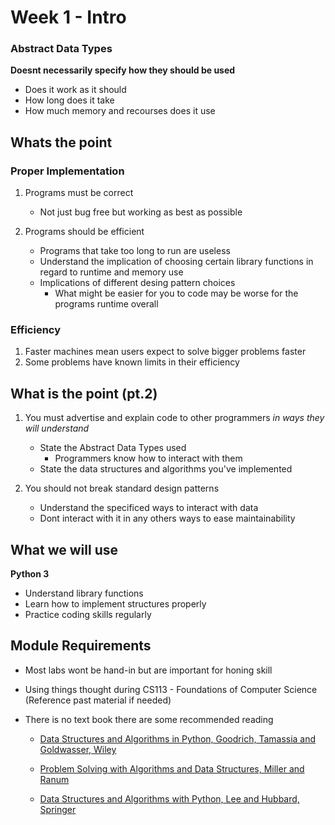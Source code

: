 # Week 1 - Intro

### Abstract Data Types

**Doesnt necessarily specify how they should be used**

- Does it work as it should
- How long does it take
- How much memory and recourses does it use

## Whats the point

### Proper Implementation

1.  Programs must be correct

    - Not just bug free but working as best as possible

2.  Programs should be efficient
    - Programs that take too long to run are useless
    - Understand the implication of choosing certain library functions in regard to runtime and memory use
    - Implications of different desing pattern choices
      - What might be easier for you to code may be worse for the programs runtime overall

### Efficiency

1.  Faster machines mean users expect to solve bigger problems faster
2.  Some problems have known limits in their efficiency

## What is the point (pt.2)

1.  You must advertise and explain code to other programmers _in ways they will understand_

    - State the Abstract Data Types used
      - Programmers know how to interact with them
    - State the data structures and algorithms you've implemented

2.  You should not break standard design patterns
    - Understand the specificed ways to interact with data
    - Dont interact with it in any others ways to ease maintainability

## What we will use

**Python 3**

- Understand library functions
- Learn how to implement structures properly
- Practice coding skills regularly

## Module Requirements

- Most labs wont be hand-in but are important for honing skill
- Using things thought during CS113 - Foundations of Computer Science (Reference past material if needed)
- There is no text book there are some recommended reading

  - [Data Structures and Algorithms in Python, Goodrich, Tamassia and Goldwasser, Wiley](http://87.120.36.5/main/2481000/d32f9c32d0c494496dcda7843f0c5b43/Michael%20H.%20Goldwasser%2C%20Roberto%20Tamassia%2C%20Michael%20T.%20Goodrich%20-%20Data%20Structures%20and%20Algorithms%20in%20Python-John%20Wiley%20%26%20Sons%20%282018%29.epub)

  - [Problem Solving with Algorithms and Data Structures, Miller and Ranum](http://87.120.36.5/main/2061000/ae007a68c3c7fe1e5abecbad87d16703/Miller%20B.N.%2C%20Ranum%20D.L.%20-%20Problem%20Solving%20with%20Algorithms%20and%20Data%20Structures%20Using%20Python.%20Release%203.0.pdf)

  - [Data Structures and Algorithms with Python, Lee and Hubbard, Springer](http://87.120.36.5/main/1310000/0b6a4d4811cce0d8ca288cada2c21872/%28Undergraduate%20Topics%20in%20Computer%20Science%29%20Kent%20D.%20Lee%2C%20Steve%20Hubbard%20-%20Data%20Structures%20and%20Algorithms%20with%20Python-Springer%20%282015%29.pdf)
